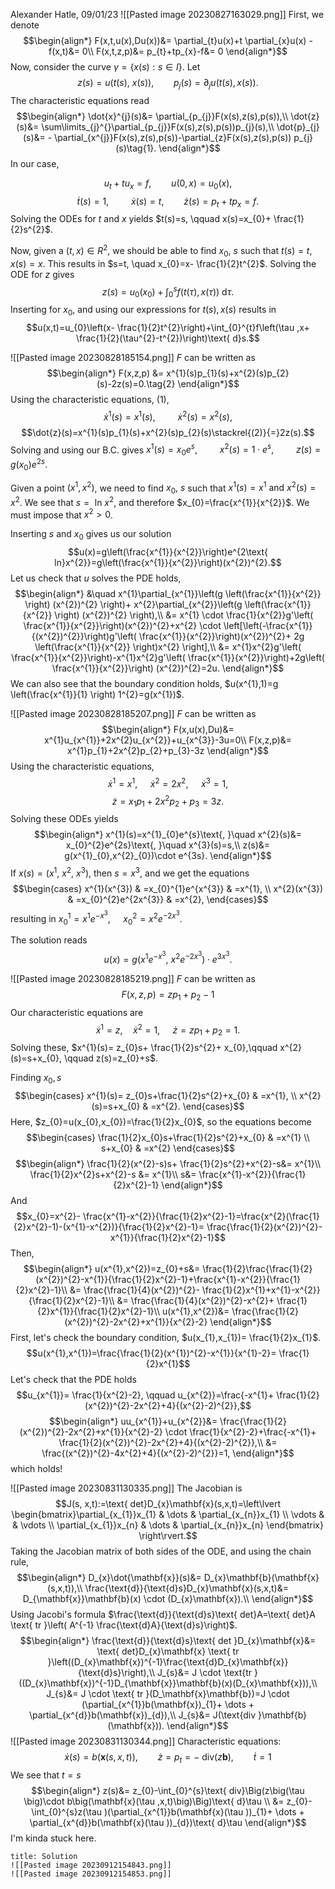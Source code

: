 Alexander Hatle, 09/01/23
![[Pasted image 20230827163029.png]]
First, we denote 
$$\begin{align*}
F(x,t,u(x),Du(x))&= \partial_{t}u(x)+t \partial_{x}u(x) -f(x,t)&= 0\\
F(x,t,z,p)&= p_{t}+tp_{x}-f&= 0
\end{align*}$$
Now, consider the curve $\gamma =\{x(s): s \in I\}$. Let
$$z(s)=u(t(s)\text{, }x(s)),\qquad p_{j}(s)=\partial_{j}u(t(s),x(s)).$$
The characteristic equations read
$$\begin{align*}
\dot{x}^{j}(s)&= \partial_{p_{j}}F(x(s),z(s),p(s)),\\
	\dot{z}(s)&= \sum\limits_{j}^{}\partial_{p_{j}}F(x(s),z(s),p(s))p_{j}(s),\\
			\dot{p}_{j}(s)&= - \partial_{x^{j}}F(x(s),z(s),p(s))-\partial_{z}F(x(s),z(s),p(s)) p_{j}(s)\tag{1}.
\end{align*}$$
In our case,

$$u_{t}+tu_{x}=f, \qquad u(0,x)=u_{0}(x),$$
$$\dot{t}(s)=1\text{, }\qquad \dot{x}(s)=t, \qquad \dot{z}(s)=p_{t}+tp_{x}=f.$$
Solving the ODEs for $t$ and $x$ yields 
$t(s)=s, \qquad x(s)=x_{0}+ \frac{1}{2}s^{2}$.

Now, given a $(t,x) \in R^{2}$, we should be able to find $x_{0}\text{, }s$ such that $t(s)=t,\quad  x(s)=x$. 
This results in $s=t, \quad x_{0}=x- \frac{1}{2}t^{2}$. 
Solving the ODE for $z$ gives
$$z(s)=u_{0}(x_{0})+\int_{0}^{s}f(t(\tau ),x(\tau ))\text{ d}\tau  .$$
Inserting for $x_{0}$, and using our expressions for $t(s),x(s)$ results in
$$u(x,t)=u_{0}\left(x- \frac{1}{2}t^{2}\right)+\int_{0}^{t}f\left(\tau ,x+ \frac{1}{2}(\tau^{2}-t^{2})\right)\text{ d}s.$$


![[Pasted image 20230828185154.png]]
$F$ can be written as
$$\begin{align*}
F(x,z,p) &= x^{1}(s)p_{1}(s)+x^{2}(s)p_{2}(s)-2z(s)=0.\tag{2}
\end{align*}$$
Using the characteristic equations, $(1)$,
$$\dot{x}^{1}(s)=x^{1}(s)\text{, }\qquad \dot{x}^{2}(s)=x^{2}(s),$$
$$\dot{z}(s)=x^{1}(s)p_{1}(s)+x^{2}(s)p_{2}(s)\stackrel{(2)}{=}2z(s).$$
Solving and using our B.C. gives
$x^{1}(s)=x_{0}e^{s}\text{, }\qquad x^{2}(s)=1\cdot e^{s}\text{, }\qquad z(s)=g(x_{0})e^{2s}.$

Given a point $(x^{1},x^{2})$, we need to find $x_{0}\text{, }s$ such that $x^{1}(s)=x^{1}\text{ and }x^{2}(s)=x^{2}$. We see that $s=\text{ ln }x^{2}$, and therefore $x_{0}=\frac{x^{1}}{x^{2}}$. We must impose that $x^{2}>0$.

Inserting $s$ and $x_{0}$ gives us our solution
$$u(x)=g\left(\frac{x^{1}}{x^{2}}\right)e^{2\text{ ln}x^{2}}=g\left(\frac{x^{1}}{x^{2}}\right)(x^{2})^{2}.$$
Let us check that $u$ solves the PDE holds,
$$\begin{align*}
&\quad x^{1}\partial_{x^{1}}\left(g \left(\frac{x^{1}}{x^{2}} \right) (x^{2})^{2} \right)+ x^{2}\partial_{x^{2}}\left(g \left(\frac{x^{1}}{x^{2}} \right) (x^{2})^{2} \right),\\
	 &= x^{1} \cdot \frac{1}{x^{2}}g'\left( \frac{x^{1}}{x^{2}}\right)(x^{2})^{2}+x^{2} \cdot \left[\left(-\frac{x^{1}}{(x^{2})^{2}}\right)g'\left( \frac{x^{1}}{x^{2}}\right)(x^{2})^{2}+ 2g \left(\frac{x^{1}}{x^{2}} \right)x^{2}  \right],\\
&= x^{1}x^{2}g'\left( \frac{x^{1}}{x^{2}}\right)-x^{1}x^{2}g'\left( \frac{x^{1}}{x^{2}}\right)+2g\left( \frac{x^{1}}{x^{2}}\right) (x^{2})^{2}=2u.
\end{align*}$$
We can also see that the boundary condition holds, $u(x^{1},1)=g \left(\frac{x^{1}}{1} \right) 1^{2}=g(x^{1})$.

![[Pasted image 20230828185207.png]]
$F$ can be written as
$$\begin{align*}
F(x,u(x),Du)&= x^{1}u_{x^{1}}+2x^{2}u_{x^{2}}+u_{x^{3}}-3u=0\\
F(x,z,p)&= x^{1}p_{1}+2x^{2}p_{2}+p_{3}-3z
\end{align*}$$
Using the characteristic equations,
$$\dot{x}^{1}=x^{1}\text{, }\quad \dot{x}^{2}=2x^{2}\text{, }\quad \dot{x}^{3}=1,$$
$$\dot{z}=x_{1}p_{1}+2x^{2}p_{2}+ p_{3}=3z.$$
Solving these ODEs yields
$$\begin{align*}
x^{1}(s)=x^{1}_{0}e^{s}\text{, }\quad x^{2}(s)&= x_{0}^{2}e^{2s}\text{, }\quad x^{3}(s)=s,\\
z(s)&= g(x^{1}_{0},x^{2}_{0})\cdot e^{3s}.
\end{align*}$$
If $x(s)=(x^{1}\text{, }x^{2}\text{, }x^{3})$, then $s=x^{3}$, and we get the equations
$$\begin{cases}
x^{1}(x^{3}) & =x_{0}^{1}e^{x^{3}} & =x^{1}, \\
x^{2}(x^{3}) & =x_{0}^{2}e^{2x^{3}} & =x^{2},
\end{cases}$$
resulting in $x_{0}^{1}=x^{1}e^{-x^{3}}\text{, }\quad x_{0}^{2}=x^{2}e^{-2x^{3}}$.

The solution reads
$$u(x)=g(x^{1}e^{-x^{3}}\text{, }x^{2}e^{-2x^{3}})\cdot e^{3x^{3}}.$$

![[Pasted image 20230828185219.png]]
$F$ can be written as
$$F(x,z,p)=zp_{1}+p_{2}-1$$
Our characteristic equations are
$$\dot{x}^{1}=z, \quad \dot{x}^{2}=1\text{, }\quad \dot{z}=zp_{1}+p_{2}=1.$$
Solving these,
$x^{1}(s)= z_{0}s+ \frac{1}{2}s^{2}+ x_{0},\qquad x^{2}(s)=s+x_{0}, \qquad z(s)=z_{0}+s$.

Finding $x_{0},s$
$$\begin{cases}
x^{1}(s)= z_{0}s+\frac{1}{2}s^{2}+x_{0} & =x^{1}, \\
x^{2}(s)=s+x_{0} & =x^{2}.
\end{cases}$$
Here, $z_{0}=u(x_{0},x_{0})=\frac{1}{2}x_{0}$, so the equations become
$$\begin{cases}
\frac{1}{2}x_{0}s+\frac{1}{2}s^{2}+x_{0} & =x^{1} \\
s+x_{0} & =x^{2}
\end{cases}$$
$$\begin{align*}
\frac{1}{2}(x^{2}-s)s+ \frac{1}{2}s^{2}+x^{2}-s&= x^{1}\\
\frac{1}{2}x^{2}s+x^{2}-s &= x^{1}\\
s&= \frac{x^{1}-x^{2}}{\frac{1}{2}x^{2}-1}
\end{align*}$$
And $$x_{0}=x^{2}- \frac{x^{1}-x^{2}}{\frac{1}{2}x^{2}-1}=\frac{x^{2}(\frac{1}{2}x^{2}-1)-(x^{1}-x^{2})}{\frac{1}{2}x^{2}-1}= \frac{\frac{1}{2}(x^{2})^{2}-x^{1}}{\frac{1}{2}x^{2}-1}$$
Then,
$$\begin{align*}
u(x^{1},x^{2})=z_{0}+s&= \frac{1}{2}\frac{\frac{1}{2}(x^{2})^{2}-x^{1}}{\frac{1}{2}x^{2}-1}+\frac{x^{1}-x^{2}}{\frac{1}{2}x^{2}-1}\\
&= \frac{\frac{1}{4}(x^{2})^{2}- \frac{1}{2}x^{1}+x^{1}-x^{2}}{\frac{1}{2}x^{2}-1}\\
&= \frac{\frac{1}{4}(x^{2})^{2}-x^{2}+ \frac{1}{2}x^{1}}{\frac{1}{2}x^{2}-1}\\
u(x^{1},x^{2})&=  \frac{\frac{1}{2}(x^{2})^{2}-2x^{2}+x^{1}}{x^{2}-2}
\end{align*}$$
First, let's check the boundary condition, $u(x_{1},x_{1})= \frac{1}{2}x_{1}$.
$$u(x^{1},x^{1})=\frac{\frac{1}{2}(x^{1})^{2}-x^{1}}{x^{1}-2}= \frac{1}{2}x^{1}$$
Let's check that the PDE holds
$$u_{x^{1}}= \frac{1}{x^{2}-2}, \qquad u_{x^{2}}=\frac{-x^{1}+ \frac{1}{2}(x^{2})^{2}-2x^{2}+4}{(x^{2}-2)^{2}},$$
$$\begin{align*}
uu_{x^{1}}+u_{x^{2}}&= \frac{\frac{1}{2}(x^{2})^{2}-2x^{2}+x^{1}}{x^{2}-2} \cdot \frac{1}{x^{2}-2}+\frac{-x^{1}+ \frac{1}{2}(x^{2})^{2}-2x^{2}+4}{(x^{2}-2)^{2}},\\
&= \frac{(x^{2})^{2}-4x^{2}+4}{(x^{2}-2)^{2}}=1,
\end{align*}$$
which holds!


![[Pasted image 20230831130335.png]]
The Jacobian is
$$J(s, x,t):=\text{ det}D_{x}\mathbf{x}(s,x,t)=\left\lvert \begin{bmatrix}\partial_{x_{1}}x_{1} & \dots  & \partial_{x_{n}}x_{1} \\ \vdots &   & \vdots \\ \partial_{x_{1}}x_{n} & \dots & \partial_{x_{n}}x_{n} \end{bmatrix} \right\rvert.$$
Taking the Jacobian matrix of both sides of the ODE, and using the chain rule,
$$\begin{align*}
D_{x}\dot{\mathbf{x}}(s)&= D_{x}\mathbf{b}(\mathbf{x}(s,x,t)),\\
	\frac{\text{d}}{\text{d}s}D_{x}\mathbf{x}(s,x,t)&= D_{\mathbf{x}}\mathbf{b}(x) \cdot (D_{x}\mathbf{x}).\\
\end{align*}$$
Using Jacobi's formula $\frac{\text{d}}{\text{d}s}\text{ det}A=\text{ det}A \text{ tr }\left( A^{-1} \frac{\text{d}A}{\text{d}s}\right)$.
$$\begin{align*}
\frac{\text{d}}{\text{d}s}\text{ det }D_{x}\mathbf{x}&= \text{ det}D_{x}\mathbf{x} \text{ tr }\left((D_{x}\mathbf{x})^{-1}\frac{\text{d}D_{x}\mathbf{x}}{\text{d}s}\right),\\
J_{s}&= J \cdot \text{tr }((D_{x}\mathbf{x})^{-1}D_{\mathbf{x}}\mathbf{b}(x)(D_{x}\mathbf{x})),\\
J_{s}&= J \cdot \text{ tr }(D_\mathbf{x}\mathbf{b})=J \cdot (\partial_{x^{1}}b(\mathbf{x})_{1}+ \dots + \partial_{x^{d}}b(\mathbf{x})_{d}),\\
J_{s}&= J(\text{div }\mathbf{b}(\mathbf{x})).
\end{align*}$$
![[Pasted image 20230831130344.png]]
Characteristic equations:
$$\dot{x}(s)=b(\mathbf{x}(s,x,t)), \qquad \dot{z}=p_{t}=-\text{ div}(z \mathbf{b}), \qquad \dot{t}=1$$
We see that $t=s$
$$\begin{align*}
z(s)&= z_{0}-\int_{0}^{s}\text{ div}\Big(z\big(\tau \big)\cdot b\big(\mathbf{x}(\tau ,x,t)\big)\Big)\text{ d}\tau \\
&= z_{0}-\int_{0}^{s}z(\tau )(\partial_{x^{1}}b(\mathbf{x}(\tau ))_{1}+ \dots + \partial_{x^{d}}b(\mathbf{x}(\tau ))_{d})\text{ d}\tau 
\end{align*}$$
I'm kinda stuck here.

```ad-note
title: Solution
![[Pasted image 20230912154843.png]]
![[Pasted image 20230912154853.png]]
```
